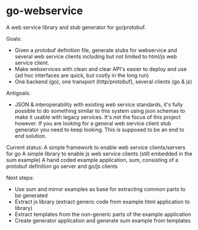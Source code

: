 go-webservice
=============

A web service library and stub generator for go/protobuf.

Goals:
* Given a protobuf definition file, generate stubs for webservice and several web service clients including but not limited to html/js web service client.
* Make webservices with clean and clear API's easier to deploy and use (ad hoc interfaces are quick, but costly in the long run)
* One backend (go), one transport (http/protobuf), several clients (go & js)

Antigoals:
* JSON & interoperability with existing web service standards, it's fully possible to do something similar to this system using json schemas to make it usable with legacy services. It's not the focus of this project however. If you are looking for a general web service client stub generator you need to keep looking. This is supposed to be an end to end solution.

Current status:
A simple framework to enable web service clients/servers for go
A simple library to enable js web service clients (still embedded in the sum example)
A hand coded example application, sum, consisting of a protobuf definition go server and go/js clients

Next steps:
* Use sum and mirror examples as base for extracting common parts to be generated
* Extract js library (extract generic code from example html application to library)
* Extract templates from the non-generic parts of the example application
* Create generator application and generate sum example from templates
